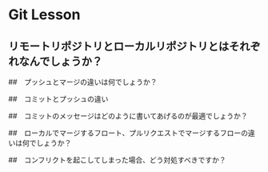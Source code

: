 # Git Lesson

## リモートリポジトリとローカルリポジトリとはそれぞれなんでしょうか？

##　プッシュとマージの違いは何でしょうか？

##　コミットとプッシュの違い

##　コミットのメッセージはどのように書いてあげるのが最適でしょうか？

##　ローカルでマージするフロート、プルリクエストでマージするフローの違いは何でしょうか？

##　コンフリクトを起こしてしまった場合、どう対処すべきですか？